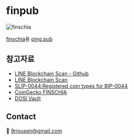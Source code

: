 # finpub

![finschia](https://assets.coingecko.com/coins/images/6450/large/FINSCHIA_coin_icon%28black%29.png?1685058330)

[finschia](https://finschia.network)용 [ping.pub](https://ping.pub)

## 참고자료

- [LINE Blockchain Scan - Github](https://github.com/line/line-blockchain-scan)
- [LINE Blockchain Scan](https://scan.blockchain.line.me/Finschia%20Mainnet)
- [SLIP-0044:Registered coin types for BIP-0044](https://github.com/satoshilabs/slips/blob/master/slip-0044.md)
- [CoinGecko FINSCHIA](https://www.coingecko.com/en/coins/fnsa)
- [DOSI Vault](https://vault.dosi.world)

## Contact

💌 [9riousen@gmail.com](mailto:9riousen@gmail.com)
